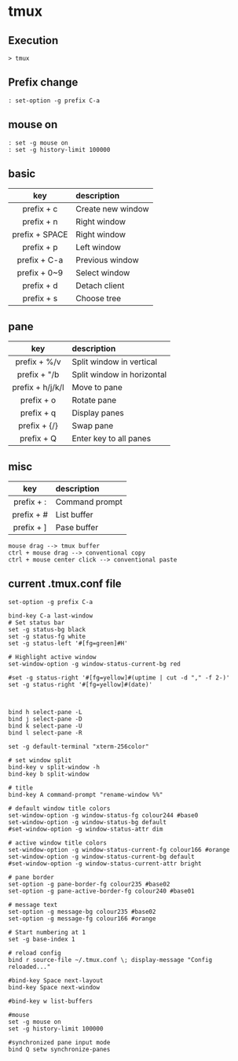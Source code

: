 # tmux

## Execution
    > tmux

## Prefix change
    : set-option -g prefix C-a
    
## mouse on
    : set -g mouse on
    : set -g history-limit 100000

## basic

|key|description|
|:---:|:------------|
|prefix + c|Create new window|
|prefix + n|Right window|
|prefix + SPACE|Right window|
|prefix + p|Left window|
|prefix + C-a|Previous window|
|prefix + 0~9|Select window|
|prefix + d|Detach client|
|prefix + s|Choose tree|


## pane

|key|description|
|:---:|:------------|
|prefix + %/v|Split window in vertical|
|prefix + "/b|Split window in horizontal|
|prefix + h/j/k/l|Move to pane|
|prefix + o|Rotate pane|
|prefix + q|Display panes|
|prefix + {/}|Swap pane|
|prefix + Q|Enter key to all panes|



## misc

|key|description|
|:---:|:------------|
|prefix + :|Command prompt|
|prefix + #|List buffer|
|prefix + ]|Pase buffer|


    mouse drag --> tmux buffer
    ctrl + mouse drag --> conventional copy
    ctrl + mouse center click --> conventional paste

## current .tmux.conf file

~~~~
set-option -g prefix C-a

bind-key C-a last-window
# Set status bar
set -g status-bg black
set -g status-fg white
set -g status-left '#[fg=green]#H'

# Highlight active window
set-window-option -g window-status-current-bg red

#set -g status-right '#[fg=yellow]#(uptime | cut -d "," -f 2-)'
set -g status-right '#[fg=yellow]#(date)'



bind h select-pane -L
bind j select-pane -D
bind k select-pane -U
bind l select-pane -R

set -g default-terminal "xterm-256color"

# set window split
bind-key v split-window -h
bind-key b split-window

# title
bind-key A command-prompt "rename-window %%"

# default window title colors
set-window-option -g window-status-fg colour244 #base0
set-window-option -g window-status-bg default
#set-window-option -g window-status-attr dim

# active window title colors
set-window-option -g window-status-current-fg colour166 #orange
set-window-option -g window-status-current-bg default
#set-window-option -g window-status-current-attr bright

# pane border
set-option -g pane-border-fg colour235 #base02
set-option -g pane-active-border-fg colour240 #base01

# message text
set-option -g message-bg colour235 #base02
set-option -g message-fg colour166 #orange

# Start numbering at 1
set -g base-index 1

# reload config
bind r source-file ~/.tmux.conf \; display-message "Config reloaded..."                                                                     

#bind-key Space next-layout
bind-key Space next-window

#bind-key w list-buffers

#mouse
set -g mouse on
set -g history-limit 100000

#synchronized pane input mode
bind Q setw synchronize-panes
~~~~
